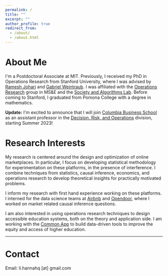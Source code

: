 ```yaml
---
permalink: /
title: ""
excerpt: ""
author_profile: true
redirect_from: 
  - /about/
  - /about.html
---
```


# About Me

I'm a Postdoctoral Associate at MIT. Previously, I received my PhD in Operations Research from Stanford University, where I was advised by [Ramesh Johari](http://web.stanford.edu/~rjohari/) and [Gabriel Weintraub](https://gweintra.people.stanford.edu/). I was affiliated with the [Operations Research](https://or.stanford.edu/) group in MS&E and the [Society and Algorithms Lab](https://soal.stanford.edu/). Before coming to Stanford, I graduated from Pomona College with a degree in mathematics. 

**Update:** I'm excited to announce that I will join [Columbia Business School](https://home.gsb.columbia.edu/) as an assistant professor in the [Decision, Risk, and Operations](https://www8.gsb.columbia.edu/faculty-research/divisions/decision-risk-operations) division, starting Summer 2023!

# Research Interests

My research is centered around the design and optimization of online marketplaces. In particular, I focus on developing statistical methodology for experimentation on these platforms, in the presence of interference. I combine techniques from statistics, causal inference, economics, and operations research to develop theoretical insights for practically motivated problems. 

I inform my research with first hand experience working on these platforms. I interned for the data science teams at [Airbnb](https://www.airbnb.com/) and [Opendoor](https://www.opendoor.com/), where I worked on market related causal inference questions. 

I am also interested in using operations research techniques to design accessible education systems, both on the theory and application side. I am working with the [Common App](https://www.commonapp.org/) to build data-driven tools to improve the equity and access of higher education. 


---

# Contact
Email: li.hannahq \[at\] gmail.com





